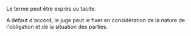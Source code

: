 Le terme peut être exprès ou tacite.


A défaut d'accord, le juge peut le fixer en considération de la nature de l'obligation et de la situation des parties.

